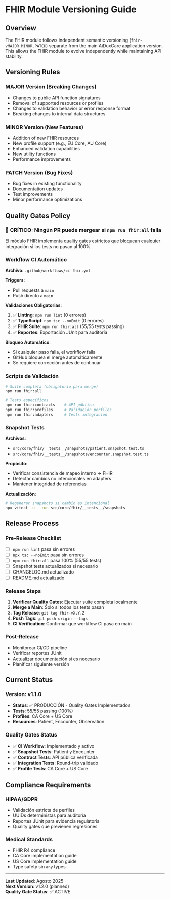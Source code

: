 # FHIR Module Versioning Guide

## Overview

The FHIR module follows independent semantic versioning (`fhir-vMAJOR.MINOR.PATCH`) separate from the main AiDuxCare application version. This allows the FHIR module to evolve independently while maintaining API stability.

## Versioning Rules

### MAJOR Version (Breaking Changes)
- Changes to public API function signatures
- Removal of supported resources or profiles
- Changes to validation behavior or error response format
- Breaking changes to internal data structures

### MINOR Version (New Features)
- Addition of new FHIR resources
- New profile support (e.g., EU Core, AU Core)
- Enhanced validation capabilities
- New utility functions
- Performance improvements

### PATCH Version (Bug Fixes)
- Bug fixes in existing functionality
- Documentation updates
- Test improvements
- Minor performance optimizations

## Quality Gates Policy

### 🚨 **CRÍTICO: Ningún PR puede mergear si `npm run fhir:all` falla**

El módulo FHIR implementa quality gates estrictos que bloquean cualquier integración si los tests no pasan al 100%.

### Workflow CI Automático

**Archivo**: `.github/workflows/ci-fhir.yml`

**Triggers**:
- Pull requests a `main`
- Push directo a `main`

**Validaciones Obligatorias**:
1. ✅ **Linting**: `npm run lint` (0 errores)
2. ✅ **TypeScript**: `npx tsc --noEmit` (0 errores)
3. ✅ **FHIR Suite**: `npm run fhir:all` (55/55 tests passing)
4. ✅ **Reportes**: Exportación JUnit para auditoría

**Bloqueo Automático**:
- Si cualquier paso falla, el workflow falla
- GitHub bloquea el merge automáticamente
- Se requiere corrección antes de continuar

### Scripts de Validación

```bash
# Suite completa (obligatorio para merge)
npm run fhir:all

# Tests específicos
npm run fhir:contracts    # API pública
npm run fhir:profiles     # Validación perfiles
npm run fhir:adapters     # Tests integración
```

### Snapshot Tests

**Archivos**:
- `src/core/fhir/__tests__/snapshots/patient.snapshot.test.ts`
- `src/core/fhir/__tests__/snapshots/encounter.snapshot.test.ts`

**Propósito**:
- Verificar consistencia de mapeo interno → FHIR
- Detectar cambios no intencionales en adapters
- Mantener integridad de referencias

**Actualización**:
```bash
# Regenerar snapshots si cambio es intencional
npx vitest -u --run src/core/fhir/__tests__/snapshots
```

## Release Process

### Pre-Release Checklist
- [ ] `npm run lint` pasa sin errores
- [ ] `npx tsc --noEmit` pasa sin errores
- [ ] `npm run fhir:all` pasa 100% (55/55 tests)
- [ ] Snapshot tests actualizados si necesario
- [ ] CHANGELOG.md actualizado
- [ ] README.md actualizado

### Release Steps
1. **Verificar Quality Gates**: Ejecutar suite completa localmente
2. **Merge a Main**: Solo si todos los tests pasan
3. **Tag Release**: `git tag fhir-vX.Y.Z`
4. **Push Tags**: `git push origin --tags`
5. **CI Verification**: Confirmar que workflow CI pasa en main

### Post-Release
- Monitorear CI/CD pipeline
- Verificar reportes JUnit
- Actualizar documentación si es necesario
- Planificar siguiente versión

## Current Status

### Version: v1.1.0
- **Status**: ✅ PRODUCCIÓN - Quality Gates Implementados
- **Tests**: 55/55 passing (100%)
- **Profiles**: CA Core + US Core
- **Resources**: Patient, Encounter, Observation

### Quality Gates Status
- ✅ **CI Workflow**: Implementado y activo
- ✅ **Snapshot Tests**: Patient y Encounter
- ✅ **Contract Tests**: API pública verificada
- ✅ **Integration Tests**: Round-trip validado
- ✅ **Profile Tests**: CA Core + US Core

## Compliance Requirements

### HIPAA/GDPR
- Validación estricta de perfiles
- UUIDs deterministas para auditoría
- Reportes JUnit para evidencia regulatoria
- Quality gates que previenen regresiones

### Medical Standards
- FHIR R4 compliance
- CA Core implementation guide
- US Core implementation guide
- Type safety sin `any` types

---

**Last Updated**: Agosto 2025  
**Next Version**: v1.2.0 (planned)  
**Quality Gate Status**: ✅ ACTIVE
